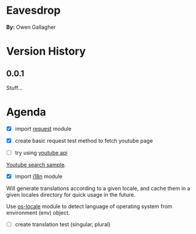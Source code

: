 # Eavesdrop

__By:__ Owen Gallagher

# Version History

## 0.0.1

Stuff...

# Agenda

- [x] import [request](https://github.com/request/request) module

- [x] create basic request test method to fetch youtube page

- [ ] try using [youtube api](https://developers.google.com/youtube/v3/docs/)

[Youtube search sample](https://github.com/googleapis/google-api-nodejs-client/blob/master/samples/youtube/search.js).

- [x] import [i18n](https://github.com/mashpie/i18n-node) module

Will generate translations according to a given locale, and cache them in a given locales directory
for quick usage in the future.

Use [os-locale](https://www.npmjs.com/package/os-locale) module to detect language of operating
system from environment (env) object.

- [ ] create translation test (singular, plural)
